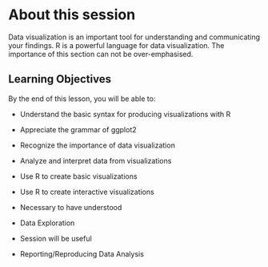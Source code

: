 # About this session

Data visualization is an important tool for understanding and communicating your findings. R is a powerful language for data visualization. The importance of this section can not be over-emphasised.

## Learning Objectives
By the end of this lesson, you will be able to:

- Understand the basic syntax for producing visualizations with R

- Appreciate the grammar of ggplot2

- Recognize the importance of data visualization

- Analyze and interpret data from visualizations

- Use R to create basic visualizations

- Use R to create interactive visualizations

- Necessary to have understood

- Data Exploration
- Session will be useful

- Reporting/Reproducing Data Analysis
